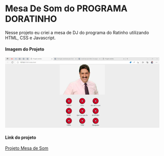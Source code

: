 # Mesa De Som do PROGRAMA DORATINHO

Nesse projeto eu criei a mesa de DJ do programa do Ratinho utilizando HTML, CSS e Javascript.

#### Imagem do Projeto

![DHneDB.md.jpg](https://github.com/DaviDias12/Progeto-ratinho/blob/master/Fotos/Captura%20de%20tela%202022-11-08%20154011.png)

#### Link do projeto
[Projeto Mesa de Som](https://davidias12.github.io/Progeto-ratinho/)
